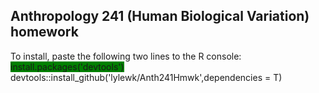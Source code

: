 <h2>Anthropology 241 (Human Biological Variation) homework</h2>

To install, paste the following two lines to the R console:      
<span style="background-color:green">install.packages('devtools')</span>      
devtools::install_github('lylewk/Anth241Hmwk',dependencies = T)
